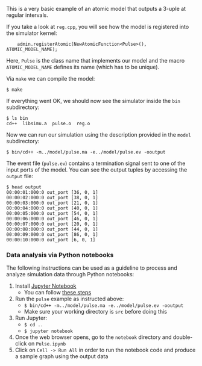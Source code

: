 This is a very basic example of an atomic model that outputs a 3-uple at regular intervals. 

If you take a look at `reg.cpp`, you will see how the model is registered into the simulator kernel:
```
    admin.registerAtomic(NewAtomicFunction<Pulse>(), ATOMIC_MODEL_NAME);
```
Here, `Pulse` is the class name that implements our model and the macro `ATOMIC_MODEL_NAME` defines its name (which has to be unique).

Via `make` we can compile the model:

```
$ make
```

If everything went OK, we should now see the simulator inside the `bin` subdirectory:

```
$ ls bin
cd++  libsimu.a  pulse.o  reg.o
```

Now we can run our simulation using the description provided in the `model` subdirectory:

```
$ bin/cd++ -m../model/pulse.ma -e../model/pulse.ev -ooutput
```

The event file (`pulse.ev`) contains a termination signal sent to one of the input ports of the model. You can see the output tuples by accessing the `output` file:

```
$ head output
00:00:01:000:0 out_port [36, 0, 1]
00:00:02:000:0 out_port [38, 0, 1]
00:00:03:000:0 out_port [21, 0, 1]
00:00:04:000:0 out_port [40, 0, 1]
00:00:05:000:0 out_port [54, 0, 1]
00:00:06:000:0 out_port [46, 0, 1]
00:00:07:000:0 out_port [20, 0, 1]
00:00:08:000:0 out_port [44, 0, 1]
00:00:09:000:0 out_port [86, 0, 1]
00:00:10:000:0 out_port [6, 0, 1]
```

### Data analysis via Python notebooks

The following instructions can be used as a guideline to process and analyze simulation data through Python notebooks:

1. Install [Jupyter Notebook](https://jupyter.org/)
   * You can follow [these steps](https://jupyter.org/install) 
2. Run the `pulse` example as instructed above:
   * `$ bin/cd++ -m../model/pulse.ma -e../model/pulse.ev -ooutput`
   * Make sure your working directory is `src` before doing this
3. Run Jupyter:
   * `$ cd ..`
   * `$ jupyter notebook`
4. Once the web browser opens, go to the `notebook` directory and double-click on `Pulse.ipynb`
5. Click on `Cell -> Run All` in order to run the notebook code and produce a sample graph using the output data
